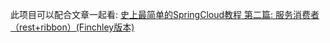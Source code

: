 此项目可以配合文章一起看:
[史上最简单的SpringCloud教程 第二篇: 服务消费者（rest+ribbon）(Finchley版本)](https://www.fangzhipeng.com/springcloud/2018/08/30/sc-f2-ribbon/)
